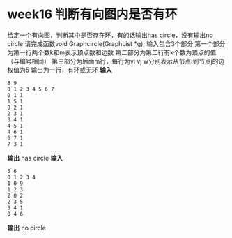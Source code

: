 # week16 判断有向图内是否有环

给定一个有向图，判断其中是否存在环，有的话输出has circle，没有输出no circle
请完成函数void Graphcircle(GraphList *g);
输入包含3个部分
第一个部分为第一行两个数k和m表示顶点数和边数
第二部分为第二行有k个数为顶点的值（与编号相同）
第三部分为后面m行，每行为vi vj w分别表示从节点i到节点j的边权值为5
输出为一行，有环或无环
**输入**
```
8 9
0 1 2 3 4 5 6 7 
0 1 1
1 5 1
0 2 1
2 3 1
3 4 1
4 5 1
4 6 1
6 7 1
7 3 1
```
**输出**
has circle
**输入**
```
5 6
0 1 2 3 4
1 0 9
1 2 3
2 0 2
2 3 5
3 4 1
0 4 6
```
**输出**
no circle